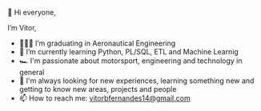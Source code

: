 👋 Hi everyone, 

I’m Vitor,

- 👨🏻‍🎓 I’m graduating in Aeronautical Engineering
- 📖 I’m currently learning Python, PL/SQL, ETL and Machine Learnig
- 🏎️ I'm passionate about motorsport, engineering and technology in general
- 🔭 I'm always looking for new experiences, learning something new and getting to know new areas, projects and people
- 📫 How to reach me: vitorbfernandes14@gmail.com

<!---
VitorBFernandes/VitorBFernandes is a ✨ special ✨ repository because its `README.md` (this file) appears on your GitHub profile.
You can click the Preview link to take a look at your changes.
--->
